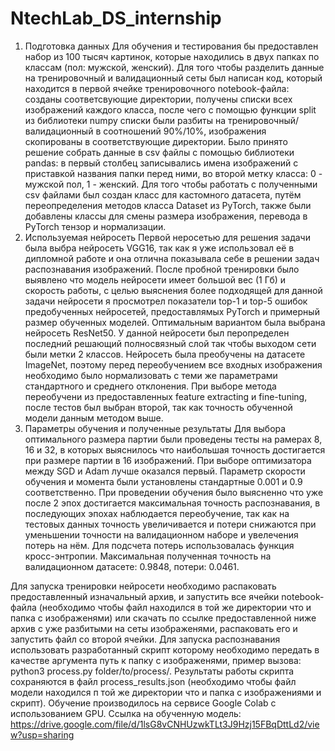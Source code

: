 # NtechLab_DS_internship
1. Подготовка данных
Для обучения и тестирования бы предоставлен набор из 100 тысяч картинок, которые находились в двух папках по классам (пол: мужской, женский). Для того чтобы разделить данные на тренировочный и валидационный сеты был написан код, который находится в первой ячейке тренировочного notebook-файла: созданы соответсвующие директории, получены списки всех изображений каждого класса, после чего с помощью функции split из библиотеки numpy списки были разбиты на тренировочный/валидационный в соотношений 90%/10%, изображения скопированы в соответствующие директории. Было принято решение собрать данные в csv файлы с помощью библиотеки pandas: в первый столбец записывались имена изображений с приставкой названия папки перед ними, во второй метку класса: 0 - мужской пол, 1 - женский. Для того чтобы работать с полученными csv файлами был создан класс для кастомного датасета, путём переопределения методов класса Dataset из PyTorch, также были добавлены классы для смены размера изображения, перевода в PyTorch тензор и нормализации.
2. Используемая нейросеть
Первой неросетью для решения задачи была выбра нейросеть VGG16, так как я уже использовал её в дипломной работе и она отлична показывала себе в решении задач распознавания изображений. После пробной тренировки было выявлено что модель нейросети имеет большой вес (1 Гб) и скорость работы, с целью выяснения более подходящей для данной задачи нейросети я просмотрел показатели top-1 и top-5 ошибок предобученных нейросетей, предоставлямых PyTorch и примерный размер обученных моделей. Оптимальным вариантом была выбрана нейросеть ResNet50. У данной нейросети был перопределен последний решающий полносвязный слой так чтобы выходом сети были метки 2 классов. Нейросеть была преобучены на датасете ImageNet, поэтому перед переобучением все входных изображения необходимо было нормализовать с теми же параметрами стандартного и среднего отклонения. При выборе метода переобучени из предоставленных feature extracting  и fine-tuning, после тестов был выбран второй, так как точность обученной модели данным методом выше.
3. Параметры обучения и полученные результаты
Для выбора оптимального размера партии были проведены тесты на рамерах 8, 16 и 32, в которых выяснилось что наибольшая точность достигается при размере партии в 16 изображений. При выборе оптимизатора между SGD и Adam лучше оказался первый. Параметр скорости обучения и момента были установлены стандартные 0.001 и 0.9 соответственно. При проведении обучения было выясненно что уже после 2 эпох достигается максимальная точность распознавания, в последующих эпохах наблюдается переобучение, так как на тестовых данных точность увеличивается и потери снижаются при уменьшении точности на валидационном наборе и увелечения потерь на нём. Для подсчета потерь использовалась функция кросс-энтропии. Максимальная полученная точность на валидационном датасете: 0.9848, потери: 0.0461.

Для запуска тренировки нейросети необходимо распаковать предоставленный изначальный архив, и запустить все ячейки notebook-файла (необходимо чтобы файл находился в той же директории что и папка с изображенями) или скачать по ссылке предоставленной ниже архив с уже разбитыми на сеты изображенями, распаковать его и запустить файл со второй ячейки. Для запуска распознавания использовать разработанный скрипт которому необходимо передать в качестве аргумента путь к папку с изображенями, пример вызова: python3 process.py folder/to/process/. Результаты работы скрипта сохраняются в файл process_results.json (необходимо чтобы файл модели находился п той же директории что и папка с изображениями и скрипт). Обучение производилось на сервисе Google Colab с использованием GPU.
Ссылка на обученную модель: https://drive.google.com/file/d/1lsG8vCNHUzwkTLt3J9Hzj15FBqDttLd2/view?usp=sharing
